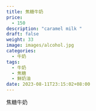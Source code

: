```yaml
---
title: 焦糖牛奶
price:
  - 150
description: "caramel milk "
draft: false
weight: 33
image: images/alcohol.jpg
categories:
  - 牛奶
tags:
  - 牛奶
  - 焦糖
  - 鮮奶油
date: 2023-08-11T23:15:02+08:00
---
```

焦糖牛奶